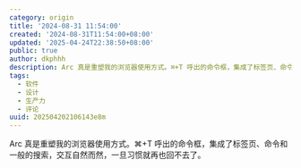 ```yaml
---
category: origin
title: '2024-08-31 11:54:00'
created: '2024-08-31T11:54:00+08:00'
updated: '2025-04-24T22:38:50+08:00'
public: true
author: dkphhh
description: Arc 真是重塑我的浏览器使用方式。⌘+T 呼出的命令框，集成了标签页、命令和一般的搜索，交互自然而然……
tags:
  - 软件
  - 设计
  - 生产力
  - 评论
uuid: 202504202106143e8m
---
```


Arc 真是重塑我的浏览器使用方式。⌘+T 呼出的命令框，集成了标签页、命令和一般的搜索，交互自然而然，一旦习惯就再也回不去了。
